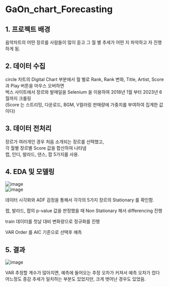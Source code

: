 # GaOn_chart_Forecasting

## 1. 프로젝트 배경
음악차트의 어떤 장르를 사람들이 많이 듣고 그 월 별 추세가 어떤 지 파악하고 자 진행하게 됨.
## 2. 데이터 수집
circle 차트의 Digital Chart 부분에서 월 별로 Rank, Rank 변화, Title, Artist, Score과 Play 버튼을 마우스 오버하면   
벅스 사이트에서 장르와 발매일을 Selenium 을 이용하여 2018년 1월 부터 2023년 6월까지 크롤링  
(Score 는 스트리밍, 다운로드, BGM, V컬러링 판매량에 가중치를 부여하여 집계한 값이다)  
## 3. 데이터 전처리
장르가 여러개인 경우 처음 소개되는 장르를 선택했고,    
각 월별 장르별 Score 값을 합산하여 나타냄    
랩, 인디, 발라드, 댄스, 팝 5가지를 사용.  
## 4. EDA 및 모델링
![image](https://github.com/lkj626/GaOn_chart_Forecast/assets/23254702/5a3aaacd-0ae3-4b7f-b72f-a7722f4998a4)  
![image](https://github.com/lkj626/GaOn_chart_Forecast/assets/23254702/3891282a-1679-4c19-bb8b-4dfaaa16cf01)

데이터 시각화와 ADF 검정을 통해서 각각의 5가지 장르의 Stationary 를 확인함.  

랩, 발라드, 팝의 p-value 값을 판정했을 때 Non Stationary 해서 differencing 진행  

train 데이터를 첫날 대비 변화량으로 정규화를 진행  

VAR Order 를 AIC 기준으로 선택후 예측

## 5. 결과
![image](https://github.com/lkj626/GaOn_chart_Forecast/assets/23254702/3ed972f4-87b0-4974-bd67-baef8ca1dbae)

VAR 추정할 계수가 많아지면, 예측에 들어오는 추정 오차가 커져서 예측 오차가 컸다  
어느정도 증감 추세가 일치하는 부분도 있었지만, 크게 벗어난 경우도 있었음.  
